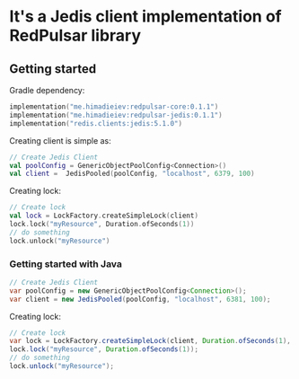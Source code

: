 # It's a Jedis client implementation of RedPulsar library

## Getting started

Gradle dependency:
```kotlin
implementation("me.himadieiev:redpulsar-core:0.1.1")
implementation("me.himadieiev:redpulsar-jedis:0.1.1")
implementation("redis.clients:jedis:5.1.0")
```

Creating client is simple as:
```kotlin
// Create Jedis Client
val poolConfig = GenericObjectPoolConfig<Connection>()
val client =  JedisPooled(poolConfig, "localhost", 6379, 100)
```
Creating lock:
```kotlin
// Create lock
val lock = LockFactory.createSimpleLock(client)
lock.lock("myResource", Duration.ofSeconds(1))
// do something
lock.unlock("myResource")
```

### Getting started with Java
```java
// Create Jedis Client
var poolConfig = new GenericObjectPoolConfig<Connection>();
var client = new JedisPooled(poolConfig, "localhost", 6381, 100);
```
Creating lock:
```java
// Create lock
var lock = LockFactory.createSimpleLock(client, Duration.ofSeconds(1), 3);
lock.lock("myResource", Duration.ofSeconds(1));
// do something
lock.unlock("myResource");
```
